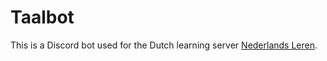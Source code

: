 # Taalbot

This is a Discord bot used for the Dutch learning server [Nederlands Leren](http://discord.gg/ZCYr6Jy).